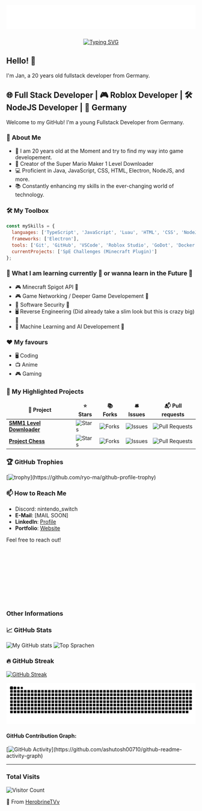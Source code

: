 <h1 align="center">
  <img src="https://raw.githubusercontent.com/HerobrineTV/HerobrineTV/main/assets/name.svg" alt="Jan Waschinski" />
</h1>
<div align="center">
  
[![Typing SVG](https://readme-typing-svg.demolab.com?font=Fira+Code&pause=1000&color=FF004C&center=true&vCenter=true&random=false&width=435&lines=20+Year+old+Programmer;10%2B+Years+of+Coding+Experience;Open+Source+Developer;Fullstack+Experience)](https://git.io/typing-svg)

</div>

## Hello! 👋
I'm Jan, a 20 years old fullstack developer from Germany.

## 🌐 Full Stack Developer | 🎮 Roblox Developer | 🛠️ NodeJS Developer | 📍 Germany

Welcome to my GitHub! I'm a young Fullstack Developer from Germany.

### 🚀 About Me
- 🌱 I am 20 years old at the Moment and try to find my way into game developement.
- 👾 Creator of the Super Mario Maker 1 Level Downloader
- 💻 Proficient in Java, JavaScript, CSS, HTML, Electron, NodeJS, and more.
- 📚 Constantly enhancing my skills in the ever-changing world of technology.

### 🛠️ My Toolbox
```javascript
const mySkills = {
  languages: ['TypeScript', 'JavaScript', 'Luau', 'HTML', 'CSS', 'NodeJS', 'GML', 'GoDot', 'C#', 'Python', 'Java'],
  frameworks: ['Electron'],
  tools: ['Git', 'GitHub', 'VSCode', 'Roblox Studio', 'GoDot', 'Docker'],
  currentProjects: ['SpE Challenges (Minecraft Plugin)']
};
```

### 🌱 What I am learning currently 🔵 or wanna learn in the Future 🔴

- 🎮 Minecraft Spigot API 🔵
- 🎮 Game Networking / Deeper Game Developement 🔵
- 🔐 Software Security 🔵
- 🖥️ Reverse Engineering (Did already take a slim look but this is crazy big) 🔴
- 🤖 Machine Learning and AI Developement 🔴

### ❤️ My favours

- 🖥️ Coding
- 📺 Anime
- 🎮 Gaming

### 🌟 My Highlighted Projects
<table>
  <thead align="center">
    <tr border: none;>
      <td><b>🎁 Project</b></td>
      <td><b>⭐ Stars</b></td>
      <td><b>📚 Forks</b></td>
      <td><b>🛎 Issues</b></td>
      <td><b>📬 Pull requests</b></td>
    </tr>
  </thead>
  <tbody>
    <tr>
      <td><a href="https://github.com/HerobrineTV/SMM1-Level-Downloader"><b>SMM1 Level Downloader</b></a></td>
      <td><img alt="Stars" src="https://img.shields.io/github/stars/HerobrineTV/SMM1-Level-Downloader?style=flat-square&labelColor=343b41"/></td>
      <td><img alt="Forks" src="https://img.shields.io/github/forks/HerobrineTV/SMM1-Level-Downloader?style=flat-square&labelColor=343b41"/></td>
      <td><img alt="Issues" src="https://img.shields.io/github/issues/HerobrineTV/SMM1-Level-Downloader?style=flat-square&labelColor=343b41"/></td>
      <td><img alt="Pull Requests" src="https://img.shields.io/github/issues-pr/HerobrineTV/SMM1-Level-Downloader?style=flat-square&labelColor=343b41"/></td>
    </tr>
    <tr>
      <td><a href="https://github.com/HerobrineTV/Project-Chess"><b>Project Chess</b></a></td>
      <td><img alt="Stars" src="https://img.shields.io/github/stars/HerobrineTV/Project-Chess?style=flat-square&labelColor=343b41"/></td>
      <td><img alt="Forks" src="https://img.shields.io/github/forks/HerobrineTV/Project-Chess?style=flat-square&labelColor=343b41"/></td>
      <td><img alt="Issues" src="https://img.shields.io/github/issues/HerobrineTV/Project-Chess?style=flat-square&labelColor=343b41"/></td>
      <td><img alt="Pull Requests" src="https://img.shields.io/github/issues-pr/HerobrineTV/Project-Chess?style=flat-square&labelColor=343b41"/></td>
    </tr>
  </tbody>
</table>

### 🏆 GitHub Trophies
[![trophy](https://github-profile-trophy.vercel.app/?username=HerobrineTV&theme=radical&rank=-?)](https://github.com/ryo-ma/github-profile-trophy)

### 📫 How to Reach Me
- Discord: nintendo_switch
- **E-Mail**: [MAIL SOON]
- **LinkedIn**: [Profile](https://www.linkedin.com/in/jan-waschinski-a52676277)
- **Portfolio**: [Website](https://waschinski.net)

Feel free to reach out!

<br><br><br><br><br>
---

### Other Informations

### 📈 GitHub Stats
![My GitHub stats](https://github-readme-stats.vercel.app/api?username=HerobrineTV&show_icons=true&theme=radical)
![Top Sprachen](https://github-readme-stats.vercel.app/api/top-langs/?username=HerobrineTv&layout=compact&theme=radical)

### 🔥 GitHub Streak
[![GitHub Streak](https://github-readme-streak-stats.herokuapp.com/?user=HerobrineTV&theme=radical)](https://git.io/streak-stats)

<picture>
  <source media="(prefers-color-scheme: dark)" srcset="https://raw.githubusercontent.com/HerobrineTV/HerobrineTV/output/github-contribution-grid-snake-dark.svg">
  <source media="(prefers-color-scheme: light)" srcset="https://raw.githubusercontent.com/HerobrineTV/HerobrineTV/output/github-contribution-grid-snake.svg">
  <img alt="github contribution grid snake animation" src="https://raw.githubusercontent.com/adorabled4/adorabled4/output/github-contribution-grid-snake.svg">
</picture>

#### GitHub Contribution Graph:
[![GitHub Activity](https://github-readme-activity-graph.vercel.app/graph?username=HerobrineTV&theme=react-dark&bg_color=20232a&hide_border=true")](https://github.com/ashutosh00710/github-readme-activity-graph)

---
### Total Visits
![Visitor Count](https://profile-counter.glitch.me/HerobrineTV/count.svg)

🌟 From [HerobrineTVv](https://github.com/HerobrineTV)
